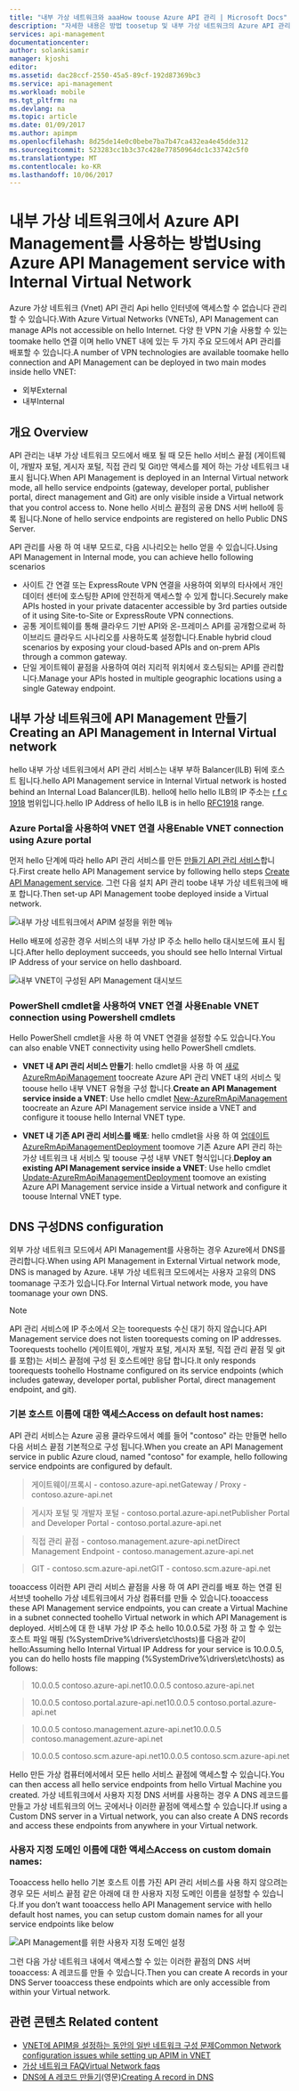 ```yaml
---
title: "내부 가상 네트워크와 aaaHow toouse Azure API 관리 | Microsoft Docs"
description: "자세한 내용은 방법 toosetup 및 내부 가상 네트워크의 Azure API 관리를 구성 합니다."
services: api-management
documentationcenter: 
author: solankisamir
manager: kjoshi
editor: 
ms.assetid: dac28ccf-2550-45a5-89cf-192d87369bc3
ms.service: api-management
ms.workload: mobile
ms.tgt_pltfrm: na
ms.devlang: na
ms.topic: article
ms.date: 01/09/2017
ms.author: apimpm
ms.openlocfilehash: 8d25de14e0c0bebe7ba7b47ca432ea4e45dde312
ms.sourcegitcommit: 523283cc1b3c37c428e77850964dc1c33742c5f0
ms.translationtype: MT
ms.contentlocale: ko-KR
ms.lasthandoff: 10/06/2017
---
```

# <a name="using-azure-api-management-service-with-internal-virtual-network"></a><span data-ttu-id="1b53f-103">내부 가상 네트워크에서 Azure API Management를 사용하는 방법</span><span class="sxs-lookup"><span data-stu-id="1b53f-103">Using Azure API Management service with Internal Virtual Network</span></span>
<span data-ttu-id="1b53f-104">Azure 가상 네트워크 (Vnet) API 관리 Api hello 인터넷에 액세스할 수 없습니다 관리할 수 있습니다.</span><span class="sxs-lookup"><span data-stu-id="1b53f-104">With Azure Virtual Networks (VNETs), API Management can manage APIs not accessible on hello Internet.</span></span> <span data-ttu-id="1b53f-105">다양 한 VPN 기술 사용할 수 있는 toomake hello 연결 이며 hello VNET 내에 있는 두 가지 주요 모드에서 API 관리를 배포할 수 있습니다.</span><span class="sxs-lookup"><span data-stu-id="1b53f-105">A number of VPN technologies are available toomake hello connection and API Management can be deployed in two main modes inside hello VNET:</span></span>
* <span data-ttu-id="1b53f-106">외부</span><span class="sxs-lookup"><span data-stu-id="1b53f-106">External</span></span>
* <span data-ttu-id="1b53f-107">내부</span><span class="sxs-lookup"><span data-stu-id="1b53f-107">Internal</span></span>

## <span data-ttu-id="1b53f-108"><a name="overview"> </a>개요</span><span class="sxs-lookup"><span data-stu-id="1b53f-108"><a name="overview"> </a>Overview</span></span>
<span data-ttu-id="1b53f-109">API 관리는 내부 가상 네트워크 모드에서 배포 될 때 모든 hello 서비스 끝점 (게이트웨이, 개발자 포털, 게시자 포털, 직접 관리 및 Git)만 액세스를 제어 하는 가상 네트워크 내 표시 됩니다.</span><span class="sxs-lookup"><span data-stu-id="1b53f-109">When API Management is deployed in an Internal Virtual network mode, all hello service endpoints (gateway, developer portal, publisher portal, direct management and Git) are only visible inside a Virtual network that you control access to.</span></span> <span data-ttu-id="1b53f-110">None hello 서비스 끝점의 공용 DNS 서버 hello에 등록 됩니다.</span><span class="sxs-lookup"><span data-stu-id="1b53f-110">None of hello service endpoints are registered on hello Public DNS Server.</span></span>

<span data-ttu-id="1b53f-111">API 관리를 사용 하 여 내부 모드로, 다음 시나리오는 hello 얻을 수 있습니다.</span><span class="sxs-lookup"><span data-stu-id="1b53f-111">Using API Management in Internal mode, you can achieve hello following scenarios</span></span>
* <span data-ttu-id="1b53f-112">사이트 간 연결 또는 ExpressRoute VPN 연결을 사용하여 외부의 타사에서 개인 데이터 센터에 호스팅한 API에 안전하게 액세스할 수 있게 합니다.</span><span class="sxs-lookup"><span data-stu-id="1b53f-112">Securely make APIs hosted in your private datacenter accessible by 3rd parties outside of it using Site-to-Site or ExpressRoute VPN connections.</span></span>
* <span data-ttu-id="1b53f-113">공통 게이트웨이를 통해 클라우드 기반 API와 온-프레미스 API를 공개함으로써 하이브리드 클라우드 시나리오를 사용하도록 설정합니다.</span><span class="sxs-lookup"><span data-stu-id="1b53f-113">Enable hybrid cloud scenarios by exposing your cloud-based APIs and on-prem APIs through a common gateway.</span></span>
* <span data-ttu-id="1b53f-114">단일 게이트웨이 끝점을 사용하여 여러 지리적 위치에서 호스팅되는 API를 관리합니다.</span><span class="sxs-lookup"><span data-stu-id="1b53f-114">Manage your APIs hosted in multiple geographic locations using a single Gateway endpoint.</span></span> 

## <span data-ttu-id="1b53f-115"><a name="enable-vpn"> </a>내부 가상 네트워크에 API Management 만들기</span><span class="sxs-lookup"><span data-stu-id="1b53f-115"><a name="enable-vpn"> </a>Creating an API Management in Internal Virtual network</span></span>
<span data-ttu-id="1b53f-116">hello 내부 가상 네트워크에서 API 관리 서비스는 내부 부하 Balancer(ILB) 뒤에 호스트 됩니다.</span><span class="sxs-lookup"><span data-stu-id="1b53f-116">hello API Management service in Internal Virtual network is hosted behind an Internal Load Balancer(ILB).</span></span> <span data-ttu-id="1b53f-117">hello에 hello hello ILB의 IP 주소는 [r f c 1918](http://www.faqs.org/rfcs/rfc1918.html) 범위입니다.</span><span class="sxs-lookup"><span data-stu-id="1b53f-117">hello IP Address of hello ILB is in hello [RFC1918](http://www.faqs.org/rfcs/rfc1918.html) range.</span></span>  

### <a name="enable-vnet-connection-using-azure-portal"></a><span data-ttu-id="1b53f-118">Azure Portal을 사용하여 VNET 연결 사용</span><span class="sxs-lookup"><span data-stu-id="1b53f-118">Enable VNET connection using Azure portal</span></span>
<span data-ttu-id="1b53f-119">먼저 hello 단계에 따라 hello API 관리 서비스를 만든 [만들기 API 관리 서비스][Create API Management service]합니다.</span><span class="sxs-lookup"><span data-stu-id="1b53f-119">First create hello API Management service by following hello steps [Create API Management service][Create API Management service].</span></span> <span data-ttu-id="1b53f-120">그런 다음 설치 API 관리 toobe 내부 가상 네트워크에 배포 합니다.</span><span class="sxs-lookup"><span data-stu-id="1b53f-120">Then set-up API Management toobe deployed inside a Virtual network.</span></span>

![내부 가상 네트워크에서 APIM 설정을 위한 메뉴][api-management-using-internal-vnet-menu]

<span data-ttu-id="1b53f-122">Hello 배포에 성공한 경우 서비스의 내부 가상 IP 주소 hello hello 대시보드에 표시 됩니다.</span><span class="sxs-lookup"><span data-stu-id="1b53f-122">After hello deployment succeeds, you should see hello Internal Virtual IP Address of your service on hello dashboard.</span></span>

![내부 VNET이 구성된 API Management 대시보드][api-management-internal-vnet-dashboard]

### <a name="enable-vnet-connection-using-powershell-cmdlets"></a><span data-ttu-id="1b53f-124">PowerShell cmdlet을 사용하여 VNET 연결 사용</span><span class="sxs-lookup"><span data-stu-id="1b53f-124">Enable VNET connection using Powershell cmdlets</span></span>
<span data-ttu-id="1b53f-125">Hello PowerShell cmdlet을 사용 하 여 VNET 연결을 설정할 수도 있습니다.</span><span class="sxs-lookup"><span data-stu-id="1b53f-125">You can also enable VNET connectivity using hello PowerShell cmdlets.</span></span>

* <span data-ttu-id="1b53f-126">**VNET 내 API 관리 서비스 만들기**: hello cmdlet을 사용 하 여 [새로 AzureRmApiManagement](/powershell/module/azurerm.apimanagement/new-azurermapimanagement) toocreate Azure API 관리 VNET 내의 서비스 및 toouse hello 내부 VNET 유형을 구성 합니다.</span><span class="sxs-lookup"><span data-stu-id="1b53f-126">**Create an API Management service inside a VNET**: Use hello cmdlet [New-AzureRmApiManagement](/powershell/module/azurerm.apimanagement/new-azurermapimanagement) toocreate an Azure API Management service inside a VNET and configure it toouse hello Internal VNET type.</span></span>

* <span data-ttu-id="1b53f-127">**VNET 내 기존 API 관리 서비스를 배포**: hello cmdlet을 사용 하 여 [업데이트 AzureRmApiManagementDeployment](/powershell/module/azurerm.apimanagement/update-azurermapimanagementdeployment) toomove 기존 Azure API 관리 하는 가상 네트워크 내 서비스 및 toouse 구성 내부 VNET 형식입니다.</span><span class="sxs-lookup"><span data-stu-id="1b53f-127">**Deploy an existing API Management service inside a VNET**: Use hello cmdlet [Update-AzureRmApiManagementDeployment](/powershell/module/azurerm.apimanagement/update-azurermapimanagementdeployment) toomove an existing Azure API Management service inside a Virtual network and configure it toouse Internal VNET type.</span></span>

## <span data-ttu-id="1b53f-128"><a name="apim-dns-configuration"></a>DNS 구성</span><span class="sxs-lookup"><span data-stu-id="1b53f-128"><a name="apim-dns-configuration"></a>DNS configuration</span></span>
<span data-ttu-id="1b53f-129">외부 가상 네트워크 모드에서 API Management를 사용하는 경우 Azure에서 DNS를 관리합니다.</span><span class="sxs-lookup"><span data-stu-id="1b53f-129">When using API Management in External Virtual network mode, DNS is managed by Azure.</span></span> <span data-ttu-id="1b53f-130">내부 가상 네트워크 모드에서는 사용자 고유의 DNS toomanage 구조가 있습니다.</span><span class="sxs-lookup"><span data-stu-id="1b53f-130">For Internal Virtual network mode, you have toomanage your own DNS.</span></span>

> [!NOTE]
> <span data-ttu-id="1b53f-131">API 관리 서비스에 IP 주소에서 오는 toorequests 수신 대기 하지 않습니다.</span><span class="sxs-lookup"><span data-stu-id="1b53f-131">API Management service does not listen toorequests coming on IP addresses.</span></span> <span data-ttu-id="1b53f-132">Toorequests toohello (게이트웨이, 개발자 포털, 게시자 포털, 직접 관리 끝점 및 git를 포함)는 서비스 끝점에 구성 된 호스트에만 응답 합니다.</span><span class="sxs-lookup"><span data-stu-id="1b53f-132">It only responds toorequests toohello Hostname configured on its service endpoints (which includes gateway, developer portal, publisher Portal, direct management endpoint, and git).</span></span>

### <a name="access-on-default-host-names"></a><span data-ttu-id="1b53f-133">기본 호스트 이름에 대한 액세스</span><span class="sxs-lookup"><span data-stu-id="1b53f-133">Access on default host names:</span></span>
<span data-ttu-id="1b53f-134">API 관리 서비스는 Azure 공용 클라우드에서 예를 들어 "contoso" 라는 만들면 hello 다음 서비스 끝점 기본적으로 구성 됩니다.</span><span class="sxs-lookup"><span data-stu-id="1b53f-134">When you create an API Management service in public Azure cloud, named "contoso" for example, hello following service endpoints are configured by default.</span></span>

>   <span data-ttu-id="1b53f-135">게이트웨이/프록시 - contoso.azure-api.net</span><span class="sxs-lookup"><span data-stu-id="1b53f-135">Gateway / Proxy - contoso.azure-api.net</span></span>

> <span data-ttu-id="1b53f-136">게시자 포털 및 개발자 포털 - contoso.portal.azure-api.net</span><span class="sxs-lookup"><span data-stu-id="1b53f-136">Publisher Portal and Developer Portal - contoso.portal.azure-api.net</span></span>

> <span data-ttu-id="1b53f-137">직접 관리 끝점 - contoso.management.azure-api.net</span><span class="sxs-lookup"><span data-stu-id="1b53f-137">Direct Management Endpoint - contoso.management.azure-api.net</span></span>

>   <span data-ttu-id="1b53f-138">GIT - contoso.scm.azure-api.net</span><span class="sxs-lookup"><span data-stu-id="1b53f-138">GIT - contoso.scm.azure-api.net</span></span>

<span data-ttu-id="1b53f-139">tooaccess 이러한 API 관리 서비스 끝점을 사용 하 여 API 관리를 배포 하는 연결 된 서브넷 toohello 가상 네트워크에서 가상 컴퓨터를 만들 수 있습니다.</span><span class="sxs-lookup"><span data-stu-id="1b53f-139">tooaccess these API Management service endpoints, you can create a Virtual Machine in a subnet connected toohello Virtual network in which API Management is deployed.</span></span> <span data-ttu-id="1b53f-140">서비스에 대 한 내부 가상 IP 주소 hello 10.0.0.5로 가정 하 고 할 수 있는 호스트 파일 매핑 (%SystemDrive%\drivers\etc\hosts)를 다음과 같이 hello:</span><span class="sxs-lookup"><span data-stu-id="1b53f-140">Assuming hello Internal Virtual IP Address for your service is 10.0.0.5, you can do hello hosts file mapping (%SystemDrive%\drivers\etc\hosts) as follows:</span></span>

> <span data-ttu-id="1b53f-141">10.0.0.5    contoso.azure-api.net</span><span class="sxs-lookup"><span data-stu-id="1b53f-141">10.0.0.5    contoso.azure-api.net</span></span>

> <span data-ttu-id="1b53f-142">10.0.0.5    contoso.portal.azure-api.net</span><span class="sxs-lookup"><span data-stu-id="1b53f-142">10.0.0.5    contoso.portal.azure-api.net</span></span>

> <span data-ttu-id="1b53f-143">10.0.0.5    contoso.management.azure-api.net</span><span class="sxs-lookup"><span data-stu-id="1b53f-143">10.0.0.5    contoso.management.azure-api.net</span></span>

> <span data-ttu-id="1b53f-144">10.0.0.5    contoso.scm.azure-api.net</span><span class="sxs-lookup"><span data-stu-id="1b53f-144">10.0.0.5    contoso.scm.azure-api.net</span></span>

<span data-ttu-id="1b53f-145">Hello 만든 가상 컴퓨터에서에서 모든 hello 서비스 끝점에 액세스할 수 있습니다.</span><span class="sxs-lookup"><span data-stu-id="1b53f-145">You can then access all hello service endpoints from hello Virtual Machine you created.</span></span> <span data-ttu-id="1b53f-146">가상 네트워크에서 사용자 지정 DNS 서버를 사용하는 경우 A DNS 레코드를 만들고 가상 네트워크의 어느 곳에서나 이러한 끝점에 액세스할 수 있습니다.</span><span class="sxs-lookup"><span data-stu-id="1b53f-146">If using a Custom DNS server in a Virtual network, you can also create A DNS records and access these endpoints from anywhere in your Virtual network.</span></span> 

### <a name="access-on-custom-domain-names"></a><span data-ttu-id="1b53f-147">사용자 지정 도메인 이름에 대한 액세스</span><span class="sxs-lookup"><span data-stu-id="1b53f-147">Access on custom domain names:</span></span>
<span data-ttu-id="1b53f-148">Tooaccess hello hello 기본 호스트 이름 가진 API 관리 서비스를 사용 하지 않으려는 경우 모든 서비스 끝점 같은 아래에 대 한 사용자 지정 도메인 이름을 설정할 수 있습니다.</span><span class="sxs-lookup"><span data-stu-id="1b53f-148">If you don’t want tooaccess hello API Management service with hello default host names, you can setup custom domain names for all your service endpoints like below</span></span>

![API Management를 위한 사용자 지정 도메인 설정][api-management-custom-domain-name]

<span data-ttu-id="1b53f-150">그런 다음 가상 네트워크 내에서 액세스할 수 있는 이러한 끝점의 DNS 서버 tooaccess: A 레코드를 만들 수 있습니다.</span><span class="sxs-lookup"><span data-stu-id="1b53f-150">Then you can create A records in your DNS Server tooaccess these endpoints which are only accessible from within your Virtual network.</span></span>

## <span data-ttu-id="1b53f-151"><a name="related-content"> </a>관련 콘텐츠</span><span class="sxs-lookup"><span data-stu-id="1b53f-151"><a name="related-content"> </a>Related content</span></span>
* <span data-ttu-id="1b53f-152">[VNET에 APIM을 설정하는 동안의 일반 네트워크 구성 문제][Common Network Configuration Issues]</span><span class="sxs-lookup"><span data-stu-id="1b53f-152">[Common Network configuration issues while setting up APIM in VNET][Common Network Configuration Issues]</span></span>
* [<span data-ttu-id="1b53f-153">가상 네트워크 FAQ</span><span class="sxs-lookup"><span data-stu-id="1b53f-153">Virtual Network faqs</span></span>](../virtual-network/virtual-networks-faq.md)
* <span data-ttu-id="1b53f-154">[DNS에 A 레코드 만들기](https://msdn.microsoft.com/en-us/library/bb727018.aspx)(영문)</span><span class="sxs-lookup"><span data-stu-id="1b53f-154">[Creating A record in DNS](https://msdn.microsoft.com/en-us/library/bb727018.aspx)</span></span>

[api-management-using-internal-vnet-menu]: ./media/api-management-using-with-internal-vnet/api-management-internal-vnet-menu.png
[api-management-internal-vnet-dashboard]: ./media/api-management-using-with-internal-vnet/api-management-internal-vnet-dashboard.png
[api-management-custom-domain-name]: ./media/api-management-using-with-internal-vnet/api-management-custom-domain-name.png

[Create API Management service]: api-management-get-started.md#create-service-instance
[Common Network Configuration Issues]: api-management-using-with-vnet.md#network-configuration-issues

